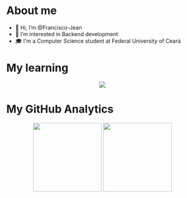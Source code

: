 # About me

- 👋 Hi, I’m @Francisco-Jean
- 👀 I’m interested in Backend development
- 🎓 I'm a Computer Science student at Federal University of Ceará

# My learning

<p align="center">
  <a href="https://skillicons.dev">
    <img src="https://skillicons.dev/icons?i=python,c,php,cpp,arduino,html,css,git,linux,docker,vscode,replit)" />
  </a>
</p>

# My GitHub Analytics

<p align="center">
<img height="180em" src="https://github-readme-stats.vercel.app/api?username=Francisco-Jean&theme=github_dark&show_icons=true&include_all_commits=true&count_private=true">   
<img height="180em" src="https://github-readme-stats.vercel.app/api/top-langs/?username=Francisco-Jean&theme=github_dark&layout=compact&langs_count=5">
<p/>

<!---
Francisco-Jean/Francisco-Jean is a ✨ special ✨ repository because its `README.md` (this file) appears on your GitHub profile.
You can click the Preview link to take a look at your changes.
--->
